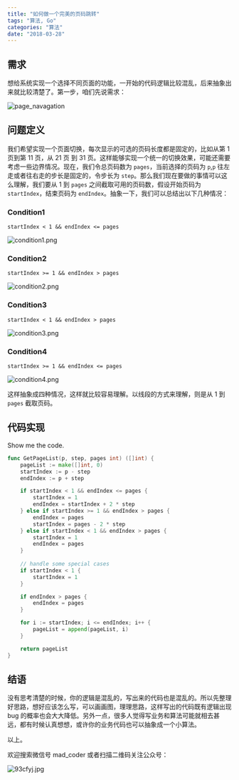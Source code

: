 ```yaml
---
title: "如何做一个完美的页码跳转"
tags: "算法, Go"
categories: "算法"
date: "2018-03-28"
---
```


## 需求

想给系统实现一个选择不同页面的功能，一开始的代码逻辑比较混乱，后来抽象出来就比较清楚了。第一步，咱们先说需求：

![page_navagation](http://ozfo4jjxb.bkt.clouddn.com/page_navigation.gif)

## 问题定义

我们希望实现一个页面切换，每次显示的可选的页码长度都是固定的，比如从第 1 页到第 11 页，从 21 页 到 31 页。这样能够实现一个统一的切换效果，可能还需要考虑一些边界情况。现在，我们令总页码数为 `pages`，当前选择的页码为 `p`,`p` 往左走或者往右走的步长是固定的，令步长为 `step`。那么我们现在要做的事情可以这么理解，我们要从 1 到 `pages` 之间截取可用的页码数，假设开始页码为 `startIndex`，结束页码为 `endIndex`。抽象一下，我们可以总结出以下几种情况：

### Condition1

`startIndex < 1 && endIndex <= pages`

![condition1.png](http://ozfo4jjxb.bkt.clouddn.com/condition1.png)

### Condition2

`startIndex >= 1 && endIndex > pages`

![condition2.png](http://ozfo4jjxb.bkt.clouddn.com/condition2.png)

### Condition3

`startIndex < 1 && endIndex > pages`

![condition3.png](http://ozfo4jjxb.bkt.clouddn.com/condition3.png)

### Condition4

`startIndex >= 1 && endIndex <= pages`

![condition4.png](http://ozfo4jjxb.bkt.clouddn.com/condition4.png)

这样抽象成四种情况，这样就比较容易理解。以线段的方式来理解，则是从 1 到 `pages` 截取页码。

## 代码实现

Show me the code.

```go
func GetPageList(p, step, pages int) ([]int) {
	pageList := make([]int, 0)
	startIndex := p - step
	endIndex := p + step

	if startIndex < 1 && endIndex <= pages {
		startIndex = 1
		endIndex = startIndex + 2 * step
	} else if startIndex >= 1 && endIndex > pages {
		endIndex = pages
		startIndex = pages - 2 * step
	} else if startIndex < 1 && endIndex > pages {
		startIndex = 1
		endIndex = pages
	}
	
	// handle some special cases
	if startIndex < 1 {
		startIndex = 1
	}

	if endIndex > pages {
		endIndex = pages
	}

	for i := startIndex; i <= endIndex; i++ {
		pageList = append(pageList, i)
	}

	return pageList
}
```

## 结语

没有思考清楚的时候，你的逻辑是混乱的，写出来的代码也是混乱的。所以先整理好思路，想好应该怎么写，可以画画图，理理思路，这样写出的代码既有逻辑出现 bug 的概率也会大大降低。另外一点，很多人觉得写业务和算法可能就相去甚远，都有时候认真想想，或许你的业务代码也可以抽象成一个小算法。

以上。

欢迎搜索微信号 mad_coder 或者扫描二维码关注公众号：

![93cfyj.jpg](https://user-gold-cdn.xitu.io/2018/2/10/1617eae1b59c001c?w=258&h=258&f=jpeg&s=27683)